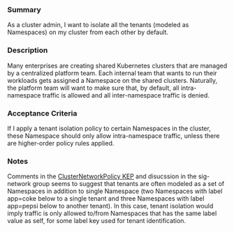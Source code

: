 ### Summary

As a cluster admin, I want to isolate all the tenants (modeled as Namespaces)
on my cluster from each other by default.

### Description

Many enterprises are creating shared Kubernetes clusters that are managed by a
centralized platform team. Each internal team that wants to run their workloads
gets assigned a Namespace on the shared clusters. Naturally, the platform team
will want to make sure that, by default, all intra-namespace traffic is allowed
and all inter-namespace traffic is denied.

### Acceptance Criteria

If I apply a tenant isolation policy to certain Namespaces in the cluster, these
Namespace should only allow intra-namespace traffic, unless there are higher-order
policy rules applied.

### Notes

Comments in the [ClusterNetworkPolicy KEP](https://github.com/kubernetes/enhancements/pull/2522#discussion_r632866263)
and disucssion in the sig-network group seems to suggest that tenants are often
modeled as a set of Namespaces in addition to single Namespace (two Namespaces
with label app=coke below to a single tenant and three Namespaces with label
app=pepsi below to another tenant). In this case, tenant isolation would imply
traffic is only allowed to/from Namespaces that has the same label value as self,
for some label key used for tenant identification.
